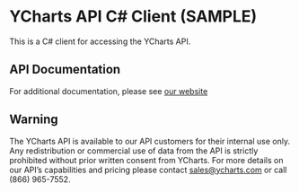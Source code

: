 # YCharts API C# Client (SAMPLE)
This is a C# client for accessing the YCharts API.

## API Documentation
For additional documentation, please see [our website](https://ycharts.com/api/docs/)

## Warning
The YCharts API is available to our API customers for their internal use only. Any redistribution or commercial use of data from the API is strictly prohibited without prior written consent from YCharts. For more details on our API’s capabilities and pricing please contact sales@ycharts.com or call (866) 965-7552.
